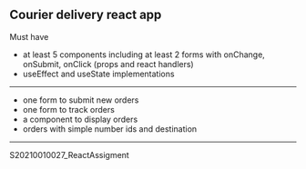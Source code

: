 ## Courier delivery react app
Must have 
- at least 5 components including at least 2 forms with onChange, onSubmit, onClick (props and react handlers)
- useEffect and useState implementations
----
- one form to submit new orders
- one form to track orders
- a component to display orders
- orders with simple number ids and destination
----
S20210010027_ReactAssigment